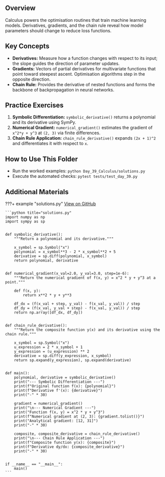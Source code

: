 ## Overview

Calculus powers the optimisation routines that train machine learning models. Derivatives, gradients, and the chain rule reveal how model parameters should change to reduce loss functions.

## Key Concepts

- **Derivatives:** Measure how a function changes with respect to its input; the slope guides the direction of parameter updates.
- **Gradients:** Vectors of partial derivatives for multivariate functions that point toward steepest ascent. Optimisation algorithms step in the opposite direction.
- **Chain Rule:** Provides the derivative of nested functions and forms the backbone of backpropagation in neural networks.

## Practice Exercises

1. **Symbolic Differentiation:** `symbolic_derivative()` returns a polynomial and its derivative using SymPy.
1. **Numerical Gradient:** `numerical_gradient()` estimates the gradient of `x^2*y + y^3` at `(2, 3)` via finite differences.
1. **Chain Rule Application:** `chain_rule_derivative()` expands `(2x + 1)^2` and differentiates it with respect to `x`.

## How to Use This Folder

- Run the worked examples: `python Day_39_Calculus/solutions.py`
- Execute the automated checks: `pytest tests/test_day_39.py`

## Additional Materials

???+ example "solutions.py"
[View on GitHub](https://github.com/saint2706/Coding-For-MBA/blob/main/Day_39_Calculus/solutions.py)

````
```python title="solutions.py"
import numpy as np
import sympy as sp


def symbolic_derivative():
    """Return a polynomial and its derivative."""

    x_symbol = sp.Symbol("x")
    polynomial = x_symbol**3 - 2 * x_symbol**2 + 5
    derivative = sp.diff(polynomial, x_symbol)
    return polynomial, derivative


def numerical_gradient(x_val=2.0, y_val=3.0, step=1e-6):
    """Return the numerical gradient of f(x, y) = x^2 * y + y^3 at a point."""

    def f(x, y):
        return x**2 * y + y**3

    df_dx = (f(x_val + step, y_val) - f(x_val, y_val)) / step
    df_dy = (f(x_val, y_val + step) - f(x_val, y_val)) / step
    return np.array([df_dx, df_dy])


def chain_rule_derivative():
    """Return the composite function y(x) and its derivative using the chain rule."""

    x_symbol = sp.Symbol("x")
    u_expression = 2 * x_symbol + 1
    y_expression = (u_expression) ** 2
    derivative = sp.diff(y_expression, x_symbol)
    return sp.expand(y_expression), sp.expand(derivative)


def main():
    polynomial, derivative = symbolic_derivative()
    print("--- Symbolic Differentiation ---")
    print(f"Original function f(x): {polynomial}")
    print(f"Derivative f'(x): {derivative}")
    print("-" * 30)

    gradient = numerical_gradient()
    print("\n--- Numerical Gradient ---")
    print("Function f(x, y) = x^2 * y + y^3")
    print(f"Numerical gradient at (2, 3): {gradient.tolist()}")
    print("Analytical gradient: [12, 31]")
    print("-" * 30)

    composite, composite_derivative = chain_rule_derivative()
    print("\n--- Chain Rule Application ---")
    print(f"Composite function y(x): {composite}")
    print(f"Derivative dy/dx: {composite_derivative}")
    print("-" * 30)


if __name__ == "__main__":
    main()
```
````
